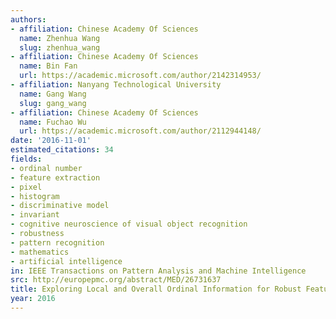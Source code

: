 ```yaml
---
authors:
- affiliation: Chinese Academy Of Sciences
  name: Zhenhua Wang
  slug: zhenhua_wang
- affiliation: Chinese Academy Of Sciences
  name: Bin Fan
  url: https://academic.microsoft.com/author/2142314953/
- affiliation: Nanyang Technological University
  name: Gang Wang
  slug: gang_wang
- affiliation: Chinese Academy Of Sciences
  name: Fuchao Wu
  url: https://academic.microsoft.com/author/2112944148/
date: '2016-11-01'
estimated_citations: 34
fields:
- ordinal number
- feature extraction
- pixel
- histogram
- discriminative model
- invariant
- cognitive neuroscience of visual object recognition
- robustness
- pattern recognition
- mathematics
- artificial intelligence
in: IEEE Transactions on Pattern Analysis and Machine Intelligence
src: http://europepmc.org/abstract/MED/26731637
title: Exploring Local and Overall Ordinal Information for Robust Feature Description
year: 2016
---
```


